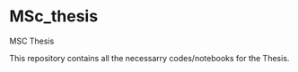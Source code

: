 # MSc_thesis

MSC Thesis

This repository contains all the necessarry codes/notebooks for the Thesis.
